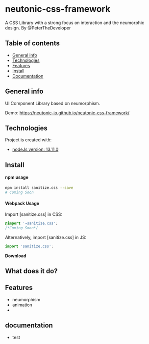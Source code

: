# neutonic-css-framework
A CSS Library with a strong focus on interaction and the neumorphic design. By @PeterTheDeveloper

## Table of contents
* [General info](#general-info)
* [Technologies](#technologies)
* [Features](#features)
* [Install](#install)
* [Documentation](#documentation)

## General info
UI Component Library based on neumorphism.

Demo: https://neutonic-io.github.io/neutonic-css-framework/

## Technologies
Project is created with:
* [nodeJs version: 13.11.0](https://nodejs.org/en/about/)




## Install

#### npm usage

```sh
npm install sanitize.css --save
# Coming Soon
```

#### Webpack Usage

Import [sanitize.css] in CSS:

```css
@import '~sanitize.css';
/*Coming Soon*/
```

Alternatively, import [sanitize.css] in JS:

```js
import 'sanitize.css'; 
```


**Download**

## What does it do?


## Features
* neumorphism
* animation 
* 
## documentation

* test